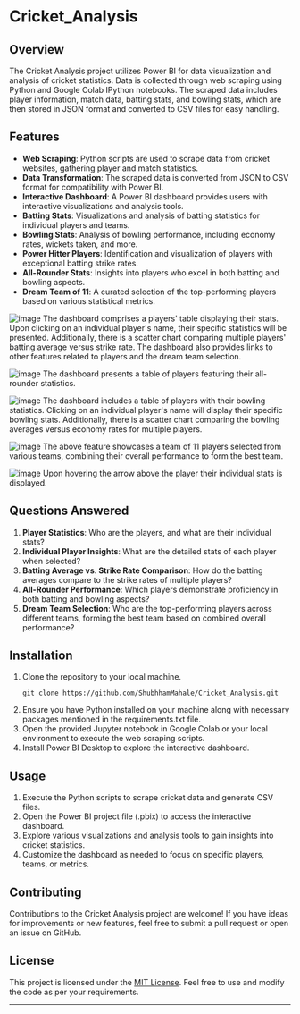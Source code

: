 # Cricket_Analysis


## Overview
The Cricket Analysis project utilizes Power BI for data visualization and analysis of cricket statistics. Data is collected through web scraping using Python and Google Colab IPython notebooks. The scraped data includes player information, match data, batting stats, and bowling stats, which are then stored in JSON format and converted to CSV files for easy handling.

## Features
- **Web Scraping**: Python scripts are used to scrape data from cricket websites, gathering player and match statistics.
- **Data Transformation**: The scraped data is converted from JSON to CSV format for compatibility with Power BI.
- **Interactive Dashboard**: A Power BI dashboard provides users with interactive visualizations and analysis tools.
- **Batting Stats**: Visualizations and analysis of batting statistics for individual players and teams.
- **Bowling Stats**: Analysis of bowling performance, including economy rates, wickets taken, and more.
- **Power Hitter Players**: Identification and visualization of players with exceptional batting strike rates.
- **All-Rounder Stats**: Insights into players who excel in both batting and bowling aspects.
- **Dream Team of 11**: A curated selection of the top-performing players based on various statistical metrics.

![image](https://github.com/ShubhhamMahale/Cricket_Analysis/assets/101944530/d8cfa138-4a57-4afd-9385-34732b29ae7a)
The dashboard comprises a players' table displaying their stats. Upon clicking on an individual player's name, their specific statistics will be presented. Additionally, there is a scatter chart comparing multiple players' batting average versus strike rate. The dashboard also provides links to other features related to players and the dream team selection.

![image](https://github.com/ShubhhamMahale/Cricket_Analysis/assets/101944530/bb3aa5bf-5d84-43af-a481-fbe8f087db12)
The dashboard presents a table of players featuring their all-rounder statistics.

![image](https://github.com/ShubhhamMahale/Cricket_Analysis/assets/101944530/e7236b8f-212a-4828-9709-766035ca2738)
The dashboard includes a table of players with their bowling statistics. Clicking on an individual player's name will display their specific bowling stats. Additionally, there is a scatter chart comparing the bowling averages versus economy rates for multiple players.

![image](https://github.com/ShubhhamMahale/Cricket_Analysis/assets/101944530/67e0b234-a694-457a-bced-2ed76d9740ef)
The above feature showcases a team of 11 players selected from various teams, combining their overall performance to form the best team.

![image](https://github.com/ShubhhamMahale/Cricket_Analysis/assets/101944530/73388e6b-be63-42ed-ac0a-bbab36d451b5)
Upon hovering the arrow above the player their individual stats is displayed. 

## Questions Answered
1. **Player Statistics**: Who are the players, and what are their individual stats?
2. **Individual Player Insights**: What are the detailed stats of each player when selected?
3. **Batting Average vs. Strike Rate Comparison**: How do the batting averages compare to the strike rates of multiple players?
4. **All-Rounder Performance**: Which players demonstrate proficiency in both batting and bowling aspects?
5. **Dream Team Selection**: Who are the top-performing players across different teams, forming the best team based on combined overall performance?

## Installation
1. Clone the repository to your local machine.
   ```
   git clone https://github.com/ShubhhamMahale/Cricket_Analysis.git
   ```
2. Ensure you have Python installed on your machine along with necessary packages mentioned in the requirements.txt file.
3. Open the provided Jupyter notebook in Google Colab or your local environment to execute the web scraping scripts.
4. Install Power BI Desktop to explore the interactive dashboard.

## Usage
1. Execute the Python scripts to scrape cricket data and generate CSV files.
2. Open the Power BI project file (.pbix) to access the interactive dashboard.
3. Explore various visualizations and analysis tools to gain insights into cricket statistics.
4. Customize the dashboard as needed to focus on specific players, teams, or metrics.

## Contributing
Contributions to the Cricket Analysis project are welcome! If you have ideas for improvements or new features, feel free to submit a pull request or open an issue on GitHub.

## License
This project is licensed under the [MIT License](LICENSE). Feel free to use and modify the code as per your requirements.

---
